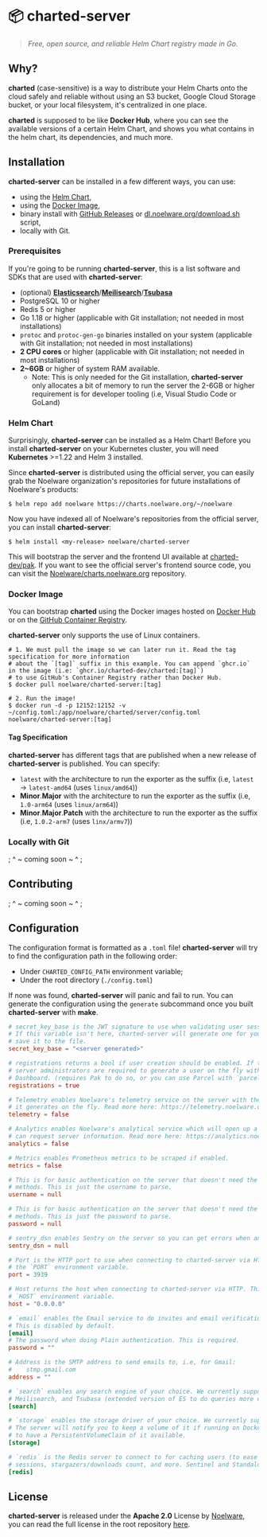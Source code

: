 # 📦 charted-server
> *Free, open source, and reliable Helm Chart registry made in Go.*

## Why?
**charted** (case-sensitive) is a way to distribute your Helm Charts onto the cloud safely and reliable without using an S3 bucket,
Google Cloud Storage bucket, or your local filesystem, it's centralized in one place.

**charted** is supposed to be like **Docker Hub**, where you can see the available versions of a certain Helm Chart,
and shows you what contains in the helm chart, its dependencies, and much more.

## Installation
**charted-server** can be installed in a few different ways, you can use:

- using the [Helm Chart](#helm-chart),
- using the [Docker Image](#docker-image),
- binary install with [GitHub Releases](#) or [dl.noelware.org/download.sh](https://dl.noelware.org) script,
- locally with Git.

### Prerequisites
If you're going to be running **charted-server**, this is a list software and SDKs that are used with **charted-server**:

- (optional) [**Elasticsearch**](https://elastic.co)/[**Meilisearch**](https://meilisearch.com)/[**Tsubasa**](https://github.com/auguwu/tsubasa)
- PostgreSQL 10 or higher
- Redis 5 or higher
- Go 1.18 or higher (applicable with Git installation; not needed in most installations)
- `protoc` and `protoc-gen-go` binaries installed on your system (applicable with Git installation; not needed in most installations)
- **2 CPU cores** or higher (applicable with Git installation; not needed in most installations)
- **2~6GB** or higher of system RAM available.
    - Note: This is only needed for the Git installation, **charted-server** only allocates a bit of memory to run the server
            the 2-6GB or higher requirement is for developer tooling (i.e, Visual Studio Code or GoLand)

### Helm Chart
Surprisingly, **charted-server** can be installed as a Helm Chart! Before you install **charted-server** on your Kubernetes
cluster, you will need **Kubernetes** >=1.22 and Helm 3 installed.

Since **charted-server** is distributed using the official server, you can easily grab the Noelware organization's repositories
for future installations of Noelware's products:

```shell
$ helm repo add noelware https://charts.noelware.org/~/noelware
```

Now you have indexed all of Noelware's repositories from the official server, you can install **charted-server**:

```shell
$ helm install <my-release> noelware/charted-server
```

This will bootstrap the server and the frontend UI available at [charted-dev/pak](https://github.com/charted-dev/pak). If you want
to see the official server's frontend source code, you can visit the [Noelware/charts.noelware.org](https://github.com/Noelware/charts.noelware.org)
repository.

### Docker Image
You can bootstrap **charted** using the Docker images hosted on [Docker Hub](https://hub.docker.com/r/noelware/charted-server) or
on the [GitHub Container Registry]().

**charted-server** only supports the use of Linux containers.

```shell
# 1. We must pull the image so we can later run it. Read the tag specification for more information
# about the `[tag]` suffix in this example. You can append `ghcr.io` in the image (i.e: `ghcr.io/charted-dev/charted:[tag]`)
# to use GitHub's Container Registry rather than Docker Hub.
$ docker pull noelware/charted-server:[tag]

# 2. Run the image!
$ docker run -d -p 12152:12152 -v ~/config.toml:/app/noelware/charted/server/config.toml noelware/charted-server:[tag]
```

#### Tag Specification
**charted-server** has different tags that are published when a new release of **charted-server** is published. You can specify:

- `latest` with the architecture to run the exporter as the suffix (i.e, `latest` -> `latest-amd64` (uses `linux/amd64`))
- **Minor**.**Major** with the architecture to run the exporter as the suffix (i.e, `1.0-arm64` (uses `linux/arm64`))
- **Minor**.**Major**.**Patch** with the architecture to run the exporter as the suffix (i.e, `1.0.2-arm7` (uses `linx/armv7`))

### Locally with Git
; ^ ~ coming soon ~ ^ ;

## Contributing
; ^ ~ coming soon ~ ^ ;

## Configuration
The configuration format is formatted as a `.toml` file! **charted-server** will try to find the configuration path in the following order:

- Under `CHARTED_CONFIG_PATH` environment variable;
- Under the root directory (`./config.toml`)

If none was found, **charted-server** will panic and fail to run. You can generate the configuration using the `generate` subcommand once you built **charted-server** with **make**.

```toml
# secret_key_base is the JWT signature to use when validating user sessions.
# If this variable isn't here, charted-server will generate one for you and
# save it to the file.
secret_key_base = "<server generated>"

# registrations returns a bool if user creation should be enabled. If this is disabled,
# server administrators are required to generate a user on the fly with the Administration
# Dashboard. (requires Pak to do so, or you can use Parcel with `parcel api generate:user`)
registrations = true

# Telemetry enables Noelware's telemetry service on the server with the `instance.uuid` file
# it generates on the fly. Read more here: https://telemetry.noelware.org
telemetry = false

# Analytics enables Noelware's analytical service which will open up a gRPC server so that Noelware Analytics
# can request server information. Read more here: https://analytics.noelware.org
analytics = false

# Metrics enables Prometheus metrics to be scraped if enabled.
metrics = false

# This is for basic authentication on the server that doesn't need the Sessions or API Key authentication
# methods. This is just the username to parse.
username = null

# This is for basic authentication on the server that doesn't need the Sessions or API Key authentication
# methods. This is just the password to parse.
password = null

# sentry_dsn enables Sentry on the server so you can get errors when any errors were reported.
sentry_dsn = null

# Port is the HTTP port to use when connecting to charted-server via HTTP. This can be superseded with
# the `PORT` environment variable.
port = 3939

# Host returns the host when connecting to charted-server via HTTP. This can be superseded with the
# `HOST` environment variable.
host = "0.0.0.0"

# `email` enables the Email service to do invites and email verification for new users.
# This is disabled by default.
[email]
# The password when doing Plain authentication. This is required.
password = ""

# Address is the SMTP address to send emails to, i.e, for Gmail:
#    stmp.gmail.com
address = ""

# `search` enables any search engine of your choice. We currently support Elasticsearch,
# Meilisearch, and Tsubasa (extended version of ES to do queries more efficient.)
[search]

# `storage` enables the storage driver of your choice. We currently support Amazon S3 and the filesystem.
# The server will notify you to keep a volume of it if running on Docker or if ran on Kubernetes,
# to have a PersistentVolumeClaim of it available.
[storage]

# `redis` is the Redis server to connect to for caching users (to ease off PSQL queries), ratelimits,
# sessions, stargazers/downloads count, and more. Sentinel and Standalone connections are supported.
[redis]
```

## License
**charted-server** is released under the **Apache 2.0** License by [Noelware](https://noelware.org), you can read the full
license in the root repository [here](https://github.com/charted-dev/charted/blob/master/LICENSE).
